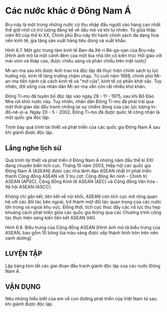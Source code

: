 # Các nước khác ở Đông Nam Á

Bru-nây là một trong những nước có thu nhập đầu người vào hàng cao nhất thế giới nhờ có trữ lượng đáng kể về dầu mỏ và khí tự nhiên. Từ giữa thập niên 80 của thế kỉ XX, Chính phủ Bru-nây thi hành chính sách đa dạng hoá nền kinh tế, gia tăng sản xuất hàng tiêu dùng và xuất khẩu.

Hình 6.7. Một góc trung tâm kinh tế Ban-đa Xê-ri Bê-ga-oan của Bru-nây
[Hình ảnh mô tả một cảnh đêm của một tòa nhà lớn có kiến trúc Hồi giáo với mái vòm và tháp cao, được chiếu sáng và phản chiếu trên mặt nước]

Mi-an-ma sau khi được Anh trao trả độc lập đã thực hiện chính sách tự lực hướng nội, kinh tế tăng trưởng chậm chạp. Từ cuối năm 1988, chính phủ Mi-an-ma tiến hành cải cách kinh tế và "mở cửa", kinh tế có phần khởi sắc. Tuy nhiên, đời sống của nhân dân Mi-an-ma vẫn còn rất nhiều khó khăn.

Đông Ti-mo đã tuyên bố độc lập vào ngày 28 - 11 - 1975, sau khi Bồ Đào Nha rút khỏi nước này. Tuy nhiên, nhân dân Đông Ti-mo đã phải trải qua một thời gian dài đấu tranh chống lại sự chiếm đóng của các lực lượng In-đô-nê-xi-a. Ngày 20 - 5 - 2002, Đông Ti-mo đã được quốc tế công nhận là một quốc gia độc lập.

Trình bày quá trình tái thiết và phát triển của các quốc gia Đông Nam Á sau khi giành được độc lập.

## Lắng nghe lịch sử

Quá trình tái thiết và phát triển ở Đông Nam Á những năm đầu thế kỉ XXI đang chuyển biến tích cực. Tháng 10 năm 2003, Hiệp hội các quốc gia Đông Nam Á (ASEAN) được các nhà lãnh đạo ASEAN nhất trí phát triển thành Cộng đồng ASEAN với 3 trụ cột: Cộng đồng An ninh - Chính trị ASEAN (APSC), Cộng đồng Kinh tế ASEAN (AEC) và Cộng đồng Văn hóa - Xã hội ASEAN (ASCC).

Không chỉ gắn kết, liên kết về nội khối, ASEAN còn tích cực mở rộng quan hệ với các đối tác bên ngoài, trở thành một đối tác quan trọng của các nước lớn trong và ngoài khu vực. Đồng thời, tích cực thúc đẩy các nỗ lực thu hẹp khoảng cách phát triển giữa các quốc gia thông qua các Chương trình công tác thực hiện sáng kiến liên kết ASEAN (IAI).

Hình 6.8. Biểu trưng của Cộng đồng ASEAN
[Hình ảnh mô tả biểu trưng của ASEAN, bao gồm 10 bông lúa màu vàng được xếp thành hình tròn trên nền xanh dương]

## LUYỆN TẬP

Lập bảng tóm tắt các giai đoạn đấu tranh giành độc lập của các nước Đông Nam Á.

## VẬN DỤNG

Nêu những hiểu biết của em về con đường phát triển của Việt Nam từ sau khi giành được độc lập.